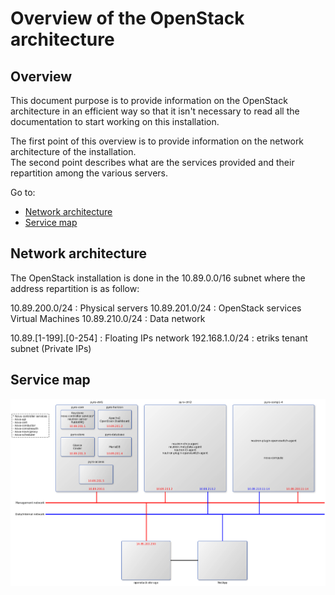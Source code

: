 # Overview of the OpenStack architecture

## Overview

This document purpose is to provide information on the OpenStack architecture in an efficient way so that it isn't necessary to read all the documentation to start working on this installation.

The first point of this overview is to provide information on the network architecture of the installation.  
The second point describes what are the services provided and their repartition among the various servers.

Go to:
- [Network architecture](#network-architecture)
- [Service map](#service-map)

## Network architecture

The OpenStack installation is done in the 10.89.0.0/16 subnet where the address repartition is as follow:

10.89.200.0/24 : Physical servers
10.89.201.0/24 : OpenStack services Virtual Machines
10.89.210.0/24 : Data network

10.89.[1-199].[0-254] : Floating IPs network
192.168.1.0/24 : etriks tenant subnet (Private IPs)

## Service map

![Service map](images/service-map.png)